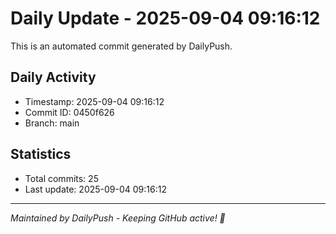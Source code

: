 # Daily Update - 2025-09-04 09:16:12

This is an automated commit generated by DailyPush.

## Daily Activity
- Timestamp: 2025-09-04 09:16:12
- Commit ID: 0450f626
- Branch: main

## Statistics
- Total commits: 25
- Last update: 2025-09-04 09:16:12

---
*Maintained by DailyPush - Keeping GitHub active! 🚀*
